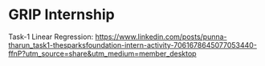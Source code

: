 # GRIP Internship

Task-1 Linear Regression: https://www.linkedin.com/posts/punna-tharun_task1-thesparksfoundation-intern-activity-7061678645077053440-ffnP?utm_source=share&utm_medium=member_desktop
